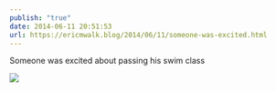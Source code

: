 ```yaml
---
publish: "true"
date: 2014-06-11 20:51:53
url: https://ericmwalk.blog/2014/06/11/someone-was-excited.html
---
```


Someone was excited about passing his swim class

![](https://ericmwalk.blog/uploads/2022/6367d039c6.jpg)